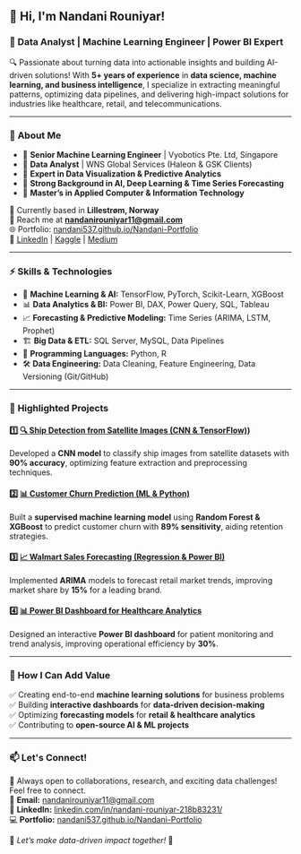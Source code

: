 ## 👋 Hi, I'm Nandani Rouniyar!  
### 🚀 Data Analyst | Machine Learning Engineer | Power BI Expert   

🔍 Passionate about turning data into actionable insights and building AI-driven solutions! With **5+ years of experience** in **data science, machine learning, and business intelligence**, I specialize in extracting meaningful patterns, optimizing data pipelines, and delivering high-impact solutions for industries like healthcare, retail, and telecommunications.

---

### 📌 **About Me**  
- 🔹 **Senior Machine Learning Engineer** | Vyobotics Pte. Ltd, Singapore  
- 🔹 **Data Analyst** | WNS Global Services (Haleon & GSK Clients)  
- 🔹 **Expert in Data Visualization & Predictive Analytics**  
- 🔹 **Strong Background in AI, Deep Learning & Time Series Forecasting**  
- 🔹 **Master’s in Applied Computer & Information Technology**  

📍 Currently based in **Lillestrøm, Norway**  
📧 Reach me at **nandanirouniyar11@gmail.com**  
🌐 Portfolio: [nandani537.github.io/Nandani-Portfolio](https://nandani537.github.io/Nandani-Portfolio)  
🔗 [LinkedIn](https://www.linkedin.com/in/nandani-rouniyar-218b83231/) | [Kaggle](https://www.kaggle.com/) | [Medium](https://medium.com/)

---

### ⚡ **Skills & Technologies**

- 🧠 **Machine Learning & AI:** TensorFlow, PyTorch, Scikit-Learn, XGBoost
- 📊 **Data Analytics & BI:** Power BI, DAX, Power Query, SQL, Tableau
- 📈 **Forecasting & Predictive Modeling:** Time Series (ARIMA, LSTM, Prophet)
- 🏗 **Big Data & ETL:** SQL Server, MySQL, Data Pipelines
- 📝 **Programming Languages:** Python, R
- 🛠 **Data Engineering:** Data Cleaning, Feature Engineering, Data Versioning (Git/GitHub)

---

### 🚀 **Highlighted Projects**

#### 1️⃣ [🔍 Ship Detection from Satellite Images (CNN & TensorFlow)](https://github.com/nandani537/Ship-Detection))  
Developed a **CNN model** to classify ship images from satellite datasets with **90% accuracy**, optimizing feature extraction and preprocessing techniques. 

#### 2️⃣ [📊 Customer Churn Prediction (ML & Python)](https://github.com/nandani537/Customer-Churn-Prediction)  
Built a **supervised machine learning model** using **Random Forest & XGBoost** to predict customer churn with **89% sensitivity**, aiding retention strategies. 

#### 3️⃣ [📈 Walmart Sales Forecasting (Regression & Power BI)](https://github.com/nandani537/Walmart-Sales-Forecasting-New) 
Implemented **ARIMA** models to forecast retail market trends, improving market share by **15%** for a leading brand. 

#### 4️⃣ [📊 Power BI Dashboard for Healthcare Analytics](https://github.com/nandani537/Healthcare-PowerBI-Dashboard)  
Designed an interactive **Power BI dashboard** for patient monitoring and trend analysis, improving operational efficiency by **30%**.

---

### 🌟 **How I Can Add Value**
✅ Creating end-to-end **machine learning solutions** for business problems  
✅ Building **interactive dashboards** for **data-driven decision-making**  
✅ Optimizing **forecasting models** for **retail & healthcare analytics**  
✅ Contributing to **open-source AI & ML projects**  

---

### 📫 **Let's Connect!**
💬 Always open to collaborations, research, and exciting data challenges! Feel free to connect.  
📩 **Email:** nandanirouniyar11@gmail.com  
🔗 **LinkedIn:** [linkedin.com/in/nandani-rouniyar-218b83231/](https://www.linkedin.com/in/nandani-rouniyar-218b83231/)  
💻 **Portfolio:** [nandani537.github.io/Nandani-Portfolio](https://nandani537.github.io/Nandani-Portfolio)  

🌟 *Let’s make data-driven impact together!* 🚀
